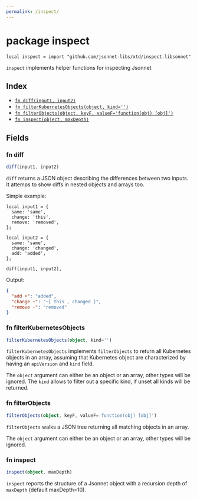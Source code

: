 ```yaml
---
permalink: /inspect/
---
```


# package inspect

```jsonnet
local inspect = import "github.com/jsonnet-libs/xtd/inspect.libsonnet"
```

`inspect` implements helper functions for inspecting Jsonnet

## Index

* [`fn diff(input1, input2)`](#fn-diff)
* [`fn filterKubernetesObjects(object, kind='')`](#fn-filterkubernetesobjects)
* [`fn filterObjects(object, keyF, valueF='function(obj) [obj]')`](#fn-filterobjects)
* [`fn inspect(object, maxDepth)`](#fn-inspect)

## Fields

### fn diff

```ts
diff(input1, input2)
```

`diff` returns a JSON object describing the differences between two inputs. It
attemps to show diffs in nested objects and arrays too.

Simple example:

```jsonnet
local input1 = {
  same: 'same',
  change: 'this',
  remove: 'removed',
};

local input2 = {
  same: 'same',
  change: 'changed',
  add: 'added',
};

diff(input1, input2),
```

Output:
```json
{
  "add +": "added",
  "change ~": "~[ this , changed ]",
  "remove -": "removed"
}
```


### fn filterKubernetesObjects

```ts
filterKubernetesObjects(object, kind='')
```

`filterKubernetesObjects` implements `filterObjects` to return all Kubernetes objects in
an array, assuming that Kubernetes object are characterized by having an
`apiVersion` and `kind` field.

The `object` argument can either be an object or an array, other types will be
ignored. The `kind` allows to filter out a specific kind, if unset all kinds will
be returned.


### fn filterObjects

```ts
filterObjects(object, keyF, valueF='function(obj) [obj]')
```

`filterObjects` walks a JSON tree returning all matching objects in an array.

The `object` argument can either be an object or an array, other types will be
ignored.


### fn inspect

```ts
inspect(object, maxDepth)
```

`inspect` reports the structure of a Jsonnet object with a recursion depth of
`maxDepth` (default maxDepth=10).
